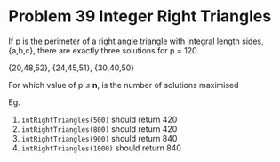 # Problem 39 Integer Right Triangles

If p is the perimeter of a right angle triangle with integral length sides, {a,b,c}, there are exactly three solutions for p = 120.

{20,48,52}, {24,45,51}, {30,40,50}

For which value of p ≤ **n**, is the number of solutions maximised

Eg.

1. ```intRightTriangles(500)``` should return 420
2. ```intRightTriangles(800)``` should return 420
3. ```intRightTriangles(900)``` should return 840
4. ```intRightTriangles(1000)``` should return 840
